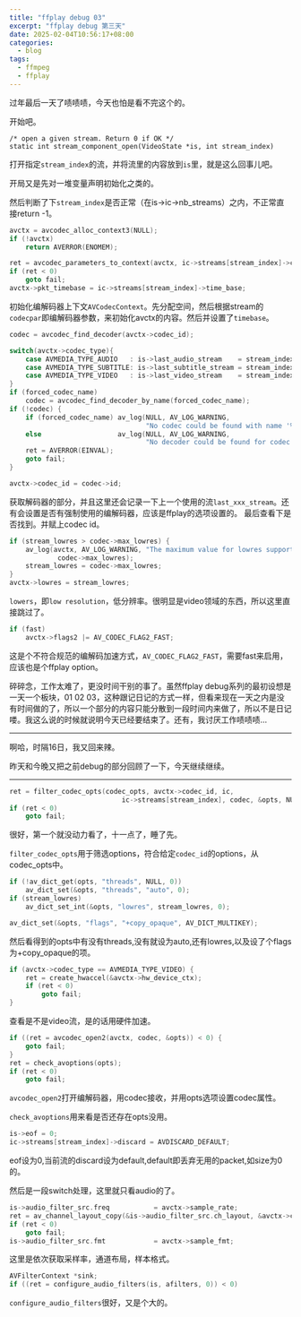 ```yaml
---
title: "ffplay debug 03"
excerpt: "ffplay debug 第三天"
date: 2025-02-04T10:56:17+08:00
categories:
  - blog
tags:
  - ffmpeg
  - ffplay
---
```

过年最后一天了啧啧啧，今天也怕是看不完这个的。

开始吧。
```
/* open a given stream. Return 0 if OK */
static int stream_component_open(VideoState *is, int stream_index)
```
打开指定`stream_index`的流，并将流里的内容放到`is`里，就是这么回事儿吧。

开局又是先对一堆变量声明初始化之类的。

然后判断了下`stream_index`是否正常（在is->ic->nb_streams）之内，不正常直接return -1。
```c
avctx = avcodec_alloc_context3(NULL);
if (!avctx)
    return AVERROR(ENOMEM);

ret = avcodec_parameters_to_context(avctx, ic->streams[stream_index]->codecpar);
if (ret < 0)
    goto fail;
avctx->pkt_timebase = ic->streams[stream_index]->time_base;
```
初始化编解码器上下文`AVCodecContext`。先分配空间，然后根据stream的`codecpar`即编解码器参数，来初始化avctx的内容。然后并设置了`timebase`。
```c
codec = avcodec_find_decoder(avctx->codec_id);

switch(avctx->codec_type){
    case AVMEDIA_TYPE_AUDIO   : is->last_audio_stream    = stream_index; forced_codec_name =    audio_codec_name; break;
    case AVMEDIA_TYPE_SUBTITLE: is->last_subtitle_stream = stream_index; forced_codec_name = subtitle_codec_name; break;
    case AVMEDIA_TYPE_VIDEO   : is->last_video_stream    = stream_index; forced_codec_name =    video_codec_name; break;
}
if (forced_codec_name)
    codec = avcodec_find_decoder_by_name(forced_codec_name);
if (!codec) {
    if (forced_codec_name) av_log(NULL, AV_LOG_WARNING,
                                  "No codec could be found with name '%s'\n", forced_codec_name);
    else                   av_log(NULL, AV_LOG_WARNING,
                                  "No decoder could be found for codec %s\n", avcodec_get_name(avctx->codec_id));
    ret = AVERROR(EINVAL);
    goto fail;
}

avctx->codec_id = codec->id;
```
获取解码器的部分，并且这里还会记录一下上一个使用的流`last_xxx_stream`。还有会设置是否有强制使用的编解码器，应该是ffplay的选项设置的。
最后查看下是否找到。并赋上codec id。
```c
if (stream_lowres > codec->max_lowres) {
    av_log(avctx, AV_LOG_WARNING, "The maximum value for lowres supported by the decoder is %d\n",
            codec->max_lowres);
    stream_lowres = codec->max_lowres;
}
avctx->lowres = stream_lowres;
```
`lowers`，即`low resolution`，低分辨率。很明显是video领域的东西，所以这里直接跳过了。
```c
if (fast)
    avctx->flags2 |= AV_CODEC_FLAG2_FAST;
```
这是个不符合规范的编解码加速方式，`AV_CODEC_FLAG2_FAST`，需要fast来启用，应该也是个ffplay option。

碎碎念，工作太难了，更没时间干别的事了。虽然ffplay debug系列的最初设想是一天一个板块，01 02 03，这种跟记日记的方式一样，但看来现在一天之内是没有时间做的了，所以一个部分的内容只能分散到一段时间内来做了，所以不是日记喽。我这么说的时候就说明今天已经要结束了。还有，我讨厌工作啧啧啧…

---

啊哈，时隔16日，我又回来辣。

昨天和今晚又把之前debug的部分回顾了一下，今天继续继续。

---

```c
ret = filter_codec_opts(codec_opts, avctx->codec_id, ic,
                            ic->streams[stream_index], codec, &opts, NULL);
if (ret < 0)
    goto fail;
```
很好，第一个就没动力看了，十一点了，睡了先。

`filter_codec_opts`用于筛选options，符合给定`codec_id`的options，从codec_opts中。

```c
if (!av_dict_get(opts, "threads", NULL, 0))
    av_dict_set(&opts, "threads", "auto", 0);
if (stream_lowres)
    av_dict_set_int(&opts, "lowres", stream_lowres, 0);

av_dict_set(&opts, "flags", "+copy_opaque", AV_DICT_MULTIKEY);
```
然后看得到的opts中有没有threads,没有就设为auto,还有lowres,以及设了个flags为+copy_opaque的项。

```c
if (avctx->codec_type == AVMEDIA_TYPE_VIDEO) {
    ret = create_hwaccel(&avctx->hw_device_ctx);
    if (ret < 0)
        goto fail;
}
```
查看是不是video流，是的话用硬件加速。

```c
if ((ret = avcodec_open2(avctx, codec, &opts)) < 0) {
    goto fail;
}
ret = check_avoptions(opts);
if (ret < 0)
    goto fail;
```
`avcodec_open2`打开编解码器，用codec接收，并用opts选项设置codec属性。

`check_avoptions`用来看是否还存在opts没用。

```c
is->eof = 0;
ic->streams[stream_index]->discard = AVDISCARD_DEFAULT;
```
eof设为0,当前流的discard设为default,default即丢弃无用的packet,如size为0的。

然后是一段switch处理，这里就只看audio的了。
```c
is->audio_filter_src.freq           = avctx->sample_rate;
ret = av_channel_layout_copy(&is->audio_filter_src.ch_layout, &avctx->ch_layout);
if (ret < 0)
    goto fail;
is->audio_filter_src.fmt            = avctx->sample_fmt;
```
这里是依次获取采样率，通道布局，样本格式。
```c
AVFilterContext *sink;
if ((ret = configure_audio_filters(is, afilters, 0)) < 0)
```
`configure_audio_filters`很好，又是个大的。

